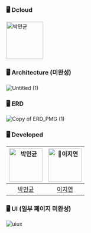 
### 🖥️ Dcloud
<img src="https://avatars.githubusercontent.com/DGU-Dcloud" width=100px alt="박민균"/>

### 🖥️ Architecture (미완성)
![Untitled (1)](https://github.com/DGU-Dcloud/Dcloud/assets/86116666/8e40893b-1f33-400e-8360-d7d19143516d)

### 🖥️ ERD
![Copy of ERD_PMG (1)](https://github.com/DGU-Dcloud/Dcloud/assets/86116666/0698a627-36cb-4983-b702-104ff08ed3ad)

### 🖥️ Developed
| <img src="https://avatars.githubusercontent.com/u/86116666?v=4" width=90px alt="박민균"/>  |  <img src="https://avatars.githubusercontent.com/JiiiYeonn" width=90px alt="이지연"/> |  
| :-----: | :-----: |
| [박민균](https://github.com/parkmingyun99) |  [이지연](https://github.com/JiiiYeonn) |


### 🖥️ UI (일부 페이지 미완성)
![uiux](https://github.com/DGU-Dcloud/Dcloud/assets/86116666/93dad449-f63d-412b-9928-88ac901409b2)
